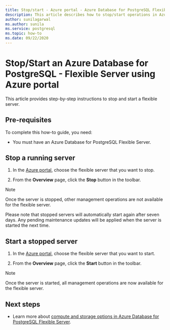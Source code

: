 ```yaml
---
title: Stop/start - Azure portal - Azure Database for PostgreSQL Flexible Server
description: This article describes how to stop/start operations in Azure Database for PostgreSQL through the Azure portal.
author: sunilagarwal
ms.author: sunila
ms.service: postgresql
ms.topic: how-to
ms.date: 09/22/2020
---
```


# Stop/Start an Azure Database for PostgreSQL - Flexible Server  using Azure portal



This article provides step-by-step instructions to stop and start a flexible server.

## Pre-requisites

To complete this how-to guide, you need:

-   You must have an Azure Database for PostgreSQL Flexible Server.

## Stop a running server

1.  In the [Azure portal](https://portal.azure.com/), choose the flexible server that you want to stop.

2.  From the **Overview** page, click the **Stop** button in the toolbar.

> [!NOTE]
> Once the server is stopped, other management operations are not available for the flexible server.

Please note that stopped servers will automatically start again after seven days. Any pending maintenance updates will be applied when the server is started the next time.

## Start a stopped server

1.  In the [Azure portal](https://portal.azure.com/), choose the flexible server that you want to start.

2.  From the **Overview** page, click the **Start** button in the toolbar.

> [!NOTE]
> Once the server is started, all management operations are now available for the flexible server.

## Next steps

- Learn more about [compute and storage options in Azure Database for PostgreSQL Flexible Server](./concepts-compute-storage.md).
